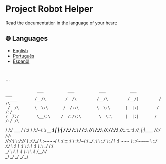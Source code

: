 # Project Robot Helper

Read the documentation in the language of your heart:

## 🌐 Languages

- [English](README.en.md)
- [Português](README.pt-br.md)
- [Espanõl](README.es.md)
<br>
<br>
```

                  ___           ___           ___           ___           ___     
      ___        /__/\         /  /\         /__/\         /__/|         /  /\    
     /  /\       \  \:\       /  /::\        \  \:\       |  |:|        /  /:/_   
    /  /:/        \__\:\     /  /:/\:\        \  \:\      |  |:|       /  /:/ /\  
   /  /:/     ___ /  /::\   /  /:/~/::\   _____\__\:\   __|  |:|      /  /:/ /::\ 
  /  /::\    /__/\  /:/\:\ /__/:/ /:/\:\ /__/::::::::\ /__/\_|:|____ /__/:/ /:/\:\
 /__/:/\:\   \  \:\/:/__\/ \  \:\/:/__\/ \  \:\~~\~~\/ \  \:\/:::::/ \  \:\/:/~/:/
 \__\/  \:\   \  \::/       \  \::/       \  \:\  ~~~   \  \::/~~~~   \  \::/ /:/ 
      \  \:\   \  \:\        \  \:\        \  \:\        \  \:\        \__\/ /:/  
       \__\/    \  \:\        \  \:\        \  \:\        \  \:\         /__/:/   
                 \__\/         \__\/         \__\/         \__\/         \__\/    


```
